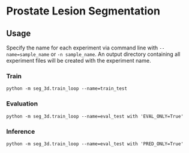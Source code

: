 # Prostate Lesion Segmentation

## Usage
Specify the name for each experiment via command line with `--name=sample_name` or `-n sample_name`.
An output directory containing all experiment files will be created with the experiment name.

### Train
```shell
python -m seg_3d.train_loop --name=train_test
```

### Evaluation
```shell
python -m seg_3d.train_loop --name=eval_test with 'EVAL_ONLY=True'
```

### Inference
```shell
python -m seg_3d.train_loop --name=eval_test with 'PRED_ONLY=True'
```
